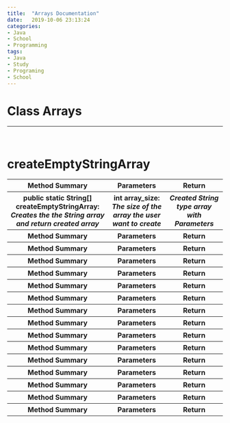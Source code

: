 ```yaml
---
title:  "Arrays Documentation"
date:   2019-10-06 23:13:24
categories:
- Java
- School
- Programming
tags:
- Java
- Study
- Programing
- School
---
```

<h1>Class Arrays</h1>
<hr><br>

# createEmptyStringArray
<table>
 <tr> <th><b>Method Summary</b></th> <th><b>Parameters</b></th> <th><b>Return</b></th> </tr>
 <tr> <th><b>public static String[] createEmptyStringArray:</b><br><i>Creates the the String array and return created array</i></th> <th><b>int array_size:</b><br><i>The size of the array the user want to create</i></th> <th><i>Created String type array with Parameters</i></th> </tr>
 <tr> <th>Method Summary</th> <th>Parameters</th> <th>Return</th> </tr>
 <tr> <th>Method Summary</th> <th>Parameters</th> <th>Return</th> </tr>
 <tr> <th>Method Summary</th> <th>Parameters</th> <th>Return</th> </tr>
 <tr> <th>Method Summary</th> <th>Parameters</th> <th>Return</th> </tr>
 <tr> <th>Method Summary</th> <th>Parameters</th> <th>Return</th> </tr>
 <tr> <th>Method Summary</th> <th>Parameters</th> <th>Return</th> </tr>
 <tr> <th>Method Summary</th> <th>Parameters</th> <th>Return</th> </tr>
 <tr> <th>Method Summary</th> <th>Parameters</th> <th>Return</th> </tr>
 <tr> <th>Method Summary</th> <th>Parameters</th> <th>Return</th> </tr>
 <tr> <th>Method Summary</th> <th>Parameters</th> <th>Return</th> </tr>
 <tr> <th>Method Summary</th> <th>Parameters</th> <th>Return</th> </tr>
 <tr> <th>Method Summary</th> <th>Parameters</th> <th>Return</th> </tr>
 <tr> <th>Method Summary</th> <th>Parameters</th> <th>Return</th> </tr>
 <tr> <th>Method Summary</th> <th>Parameters</th> <th>Return</th> </tr>
 <tr> <th>Method Summary</th> <th>Parameters</th> <th>Return</th> </tr>

</table>
